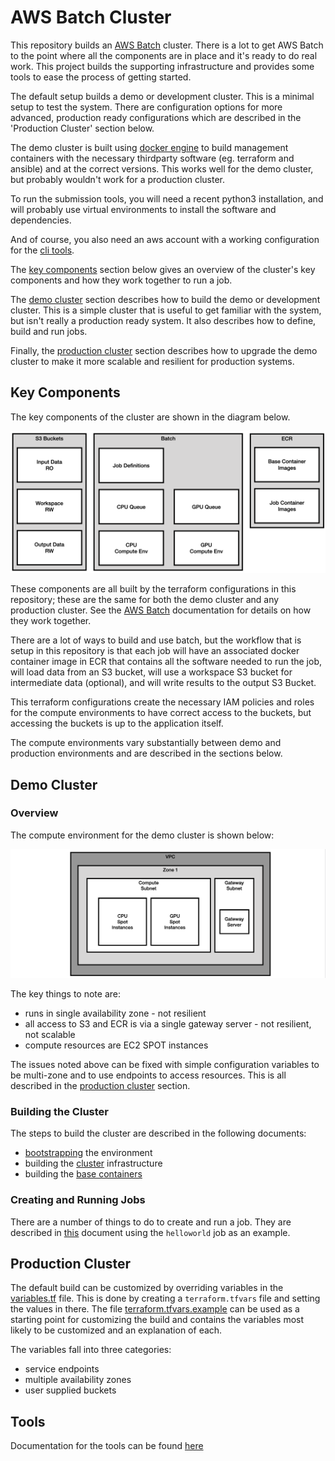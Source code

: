 # AWS Batch Cluster

This repository builds an [AWS Batch](https://aws.amazon.com/batch/) cluster. There is a lot to get AWS Batch 
to the point where all the components are in place and it's ready to do real work. This project builds the 
supporting infrastructure and provides some tools to ease the process of getting started.

The default setup builds a demo or development cluster. This is a minimal setup to test the system. There
are configuration options for more advanced, production ready configurations which are described in the
'Production Cluster' section below.

The demo cluster is built using [docker engine](https://docs.docker.com/engine/install/) to build 
management containers with the necessary thirdparty software (eg. terraform and ansible) and at the 
correct versions. This works well for the demo cluster, but probably wouldn't work for a production cluster.

To run the submission tools, you will need a recent python3 installation, and will probably use virtual
environments to install the software and dependencies.

And of course, you also need an aws account with a working configuration for the 
[cli tools](https://docs.aws.amazon.com/cli/latest/userguide/getting-started-quickstart.html).

The [key components](#key-components) section below gives an overview of the cluster's key components and
how they work together to run a job.

The [demo cluster](#demo-cluster) section describes how to build the demo or development cluster. This
is a simple cluster that is useful to get familiar with the system, but isn't really a production
ready system. It also describes how to define, build and run jobs.

Finally, the [production cluster](#production-cluster) section describes how to upgrade the demo
cluster to make it more scalable and resilient for production systems.

## Key Components

The key components of the cluster are shown in the diagram below.

![Cluster Key Components](docs/cluster_key_components.png "Cluster Key Components")

These components are all built by the terraform configurations in this repository; these are the same
for both the demo cluster and any production cluster. See the [AWS Batch](https://aws.amazon.com/batch/)
documentation for details on how they work together.

There are a lot of ways to build and use batch, but the workflow that is setup in this repository
is that each job will have an associated docker container image in ECR that contains
all the software needed to run the job, will load data from an S3 bucket, will use a workspace S3
bucket for intermediate data (optional), and will write results to the output S3 Bucket.

This terraform configurations create the necessary IAM policies and roles for the compute environments to 
have correct access to the buckets, but accessing the buckets is up to the application itself.

The compute environments vary substantially between demo and production environments and are described
in the sections below.

## Demo Cluster

### Overview

The compute environment for the demo cluster is shown below:

![Demo Compute Environment](docs/demo_compute_env.png "Demo Compute Environment")

The key things to note are:

* runs in single availability zone - not resilient
* all access to S3 and ECR is via a single gateway server - not resilient, not scalable
* compute resources are EC2 SPOT instances

The issues noted above can be fixed with simple configuration variables to be multi-zone and to use
endpoints to access resources. This is all described in the [production cluster](#production-cluster)
section.

### Building the Cluster

The steps to build the cluster are described in the following documents:

* [bootstrapping](docs/00-bootstrapping.md) the environment
* building the [cluster](docs/01-cluster.md) infrastructure
* building the [base containers](docs/02-base-containers.md)

### Creating and Running Jobs

There are a number of things to do to create and run a job. They are described in [this](docs/job-helloworld.md)
document using the `helloworld` job as an example.

## Production Cluster

The default build can be customized by overriding variables in the [variables.tf](01-cluster/cluster/variables.tf) 
file. This is done by creating a `terraform.tfvars` file and setting the values in there. The file
[terraform.tfvars.example](01-cluster/cluster/terraform.tfvars.example) can be used as a starting point
for customizing the build and contains the variables most likely to be customized and an explanation of each.

The variables fall into three categories:

* service endpoints
* multiple availability zones
* user supplied buckets

## Tools

Documentation for the tools can be found [here](docs/tools.md)

